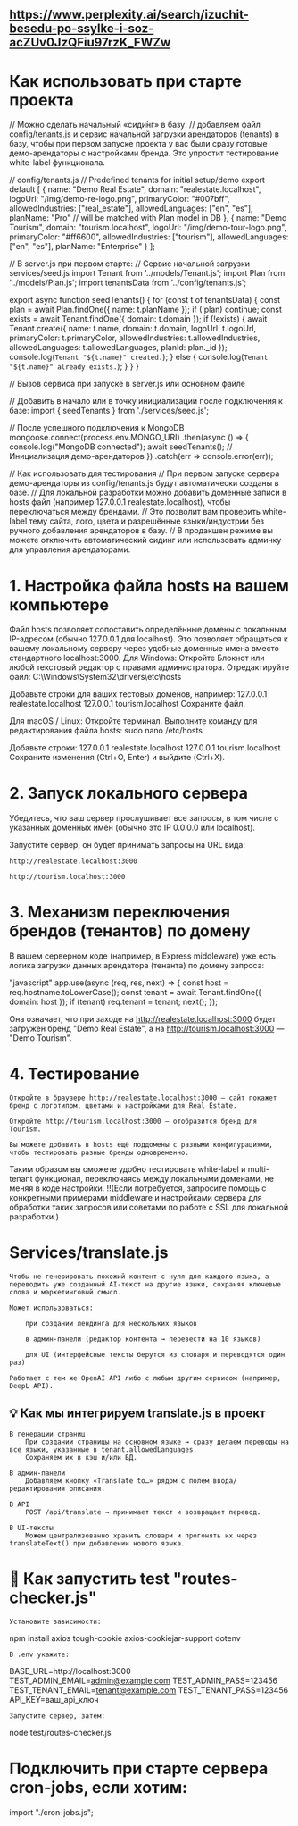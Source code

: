 ## https://www.perplexity.ai/search/izuchit-besedu-po-ssylke-i-soz-acZUv0JzQFiu97rzK_FWZw

# Как использовать при старте проекта

// Можно сделать начальный «сиди́нг» в базу:
// добавляем файл config/tenants.js и сервис начальной загрузки арендаторов (tenants) в базу, чтобы при первом запуске проекта у вас были сразу готовые демо-арендаторы с настройками бренда. Это упростит тестирование white-label функционала.

// config/tenants.js
// Predefined tenants for initial setup/demo
export default [
    {
        name: "Demo Real Estate",
        domain: "realestate.localhost",
        logoUrl: "/img/demo-re-logo.png",
        primaryColor: "#007bff",
        allowedIndustries: ["real_estate"],
        allowedLanguages: ["en", "es"],
        planName: "Pro" // will be matched with Plan model in DB
    },
    {
        name: "Demo Tourism",
        domain: "tourism.localhost",
        logoUrl: "/img/demo-tour-logo.png",
        primaryColor: "#ff6600",
        allowedIndustries: ["tourism"],
        allowedLanguages: ["en", "es"],
        planName: "Enterprise"
    }
];



// В server.js при первом старте:
// Сервис начальной загрузки services/seed.js
import Tenant from '../models/Tenant.js';
import Plan from '../models/Plan.js';
import tenantsData from '../config/tenants.js';

export async function seedTenants() {
    for (const t of tenantsData) {
        const plan = await Plan.findOne({ name: t.planName });
        if (!plan) continue;
        const exists = await Tenant.findOne({ domain: t.domain });
        if (!exists) {
            await Tenant.create({
                name: t.name,
                domain: t.domain,
                logoUrl: t.logoUrl,
                primaryColor: t.primaryColor,
                allowedIndustries: t.allowedIndustries,
                allowedLanguages: t.allowedLanguages,
                planId: plan._id
            });
            console.log(`Tenant "${t.name}" created.`);
        } else {
            console.log(`Tenant "${t.name}" already exists.`);
        }
    }
}

// Вызов сервиса при запуске в server.js или основном файле

// Добавить в начало или в точку инициализации после подключения к базе:
import { seedTenants } from './services/seed.js';

// После успешного подключения к MongoDB
mongoose.connect(process.env.MONGO_URI)
    .then(async () => {
        console.log("MongoDB connected");
        await seedTenants(); // Инициализация демо-арендаторов
    })
    .catch(err => console.error(err));

// Как использовать для тестирования
//    При первом запуске сервера демо-арендаторы из config/tenants.js будут автоматически созданы в базе.
//    Для локальной разработки можно добавить доменные записи в hosts файл (например 127.0.0.1 realestate.localhost), чтобы переключаться между брендами.
//    Это позволит вам проверить white-label тему сайта, лого, цвета и разрешённые языки/индустрии без ручного добавления арендаторов в базу.
//    В продакшен режиме вы можете отключить автоматический сидинг или использовать админку для управления арендаторами.


# 1. Настройка файла hosts на вашем компьютере

Файл hosts позволяет сопоставить определённые домены с локальным IP-адресом (обычно 127.0.0.1 для localhost). Это позволяет обращаться к вашему локальному серверу через удобные доменные имена вместо стандартного localhost:3000.
Для Windows:
    Откройте Блокнот или любой текстовый редактор с правами администратора.
    Отредактируйте файл:
C:\Windows\System32\drivers\etc\hosts

Добавьте строки для ваших тестовых доменов, например:
    127.0.0.1 realestate.localhost
    127.0.0.1 tourism.localhost
    Сохраните файл.

Для macOS / Linux:
    Откройте терминал.
    Выполните команду для редактирования файла hosts:
sudo nano /etc/hosts

Добавьте строки:
    127.0.0.1 realestate.localhost
    127.0.0.1 tourism.localhost
    Сохраните изменения (Ctrl+O, Enter) и выйдите (Ctrl+X).

# 2. Запуск локального сервера

Убедитесь, что ваш сервер прослушивает все запросы, в том числе с указанных доменных имён (обычно это IP 0.0.0.0 или localhost).

Запустите сервер, он будет принимать запросы на URL вида:

    http://realestate.localhost:3000

    http://tourism.localhost:3000

# 3. Механизм переключения брендов (тенантов) по домену

В вашем серверном коде (например, в Express middleware) уже есть логика загрузки данных арендатора (тенанта) по домену запроса:

"javascript"
app.use(async (req, res, next) => {
    const host = req.hostname.toLowerCase();
    const tenant = await Tenant.findOne({ domain: host });
    if (tenant) req.tenant = tenant;
    next();
});

Она означает, что при заходе на http://realestate.localhost:3000 будет загружен бренд "Demo Real Estate", а на http://tourism.localhost:3000 — "Demo Tourism".


# 4. Тестирование

    Откройте в браузере http://realestate.localhost:3000 — сайт покажет бренд с логотипом, цветами и настройками для Real Estate.

    Откройте http://tourism.localhost:3000 — отобразится бренд для Tourism.

    Вы можете добавить в hosts ещё поддомены с разными конфигурациями, чтобы тестировать разные бренды одновременно.

Таким образом вы сможете удобно тестировать white-label и multi-tenant функционал, переключаясь между локальными доменами, не меняя в коде настройки.
!!(Если потребуется, запросите помощь с конкретными примерами middleware и настройками сервера для обработки таких запросов или советами по работе с SSL для локальной разработки.)


# Services/translate.js

    Чтобы не генерировать похожий контент с нуля для каждого языка, а переводить уже созданный AI‑текст на другие языки, сохраняя ключевые слова и маркетинговый смысл.

    Может использоваться:

        при создании лендингa для нескольких языков

        в админ‑панели (редактор контента → перевести на 10 языков)

        для UI (интерфейсные тексты берутся из словаря и переводятся один раз)

    Работает с тем же OpenAI API либо с любым другим сервисом (например, DeepL API).

## 💡 Как мы интегрируем translate.js в проект

    В генерации страниц
        При создании страницы на основном языке → сразу делаем переводы на все языки, указанные в tenant.allowedLanguages.
        Сохраняем их в кэш и/или БД.

    В админ-панели
        Добавляем кнопку «Translate to…» рядом с полем ввода/редактирования описания.

    В API
        POST /api/translate → принимает текст и возвращает перевод.

    В UI-тексты
        Можем централизованно хранить словари и прогонять их через translateText() при добавлении нового языка.

# 📌 Как запустить test "routes-checker.js"

    Установите зависимости:
npm install axios tough-cookie axios-cookiejar-support dotenv

    В .env укажите:
BASE_URL=http://localhost:3000
TEST_ADMIN_EMAIL=admin@example.com
TEST_ADMIN_PASS=123456
TEST_TENANT_EMAIL=tenant@example.com
TEST_TENANT_PASS=123456
API_KEY=ваш_api_ключ


    Запустите сервер, затем:
node test/routes-checker.js

# Подключить при старте сервера cron-jobs, если хотим:

import "./cron-jobs.js";
